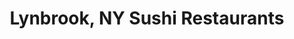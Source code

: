 ---
layout: city
title: Lynbrook, NY Sushi Restaurants
permalink: /new-york/lynbrook/
stateAbbr: NY
stateName: New York
cityName: Lynbrook
---